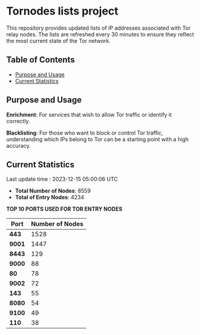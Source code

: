 # Tornodes lists project

This repository provides updated lists of IP addresses associated with Tor relay nodes. The lists are refreshed every 30 minutes to ensure they reflect the most current state of the Tor network.

## Table of Contents

- [Purpose and Usage](#purpose-and-usage)
- [Current Statistics](#current-statistics)


## Purpose and Usage

**Enrichment**: For services that wish to allow Tor traffic or identify it correctly.

**Blacklisting**: For those who want to block or control Tor traffic, understanding which IPs belong to Tor can be a starting point with a high accuracy.

## Current Statistics

Last update time : 2023-12-15 05:00:06 UTC

- **Total Number of Nodes**: 8559
- **Total of Entry Nodes**: 4234

**TOP 10 PORTS USED FOR TOR ENTRY NODES**

| **Port** | **Number of Nodes** |
|------|-----------------|
| **443**   | 1528  |
| **9001**   | 1447  |
| **8443**   | 129  |
| **9000**   | 88  |
| **80**   | 78  |
| **9002**   | 72  |
| **143**   | 55  |
| **8080**   | 54  |
| **9100**   | 49  |
| **110**   | 38  |

